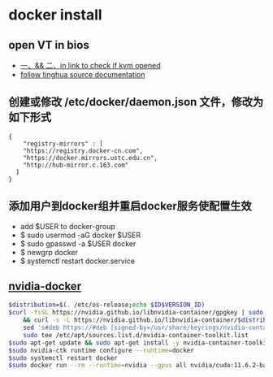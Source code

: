 # docker install

## open VT in bios

- [一、&& 二、in link to check if kvm opened](https://cloud.tencent.com/developer/article/1657533)
- [follow tinghua source documentation](https://mirrors.tuna.tsinghua.edu.cn/help/docker-ce/)

## 创建或修改 /etc/docker/daemon.json 文件，修改为如下形式

	{
	    "registry-mirrors" : [
	    "https://registry.docker-cn.com",
	    "https://docker.mirrors.ustc.edu.cn",
	    "http://hub-mirror.c.163.com"
	  ]
	}

## 添加用户到docker组并重启docker服务使配置生效

- add $USER to docker-group
- $ sudo usermod -aG docker $USER
- $ sudo gpasswd -a $USER docker
- $ newgrp docker
- $ systemctl restart docker.service

## [nvidia-docker](https://docs.nvidia.com/datacenter/cloud-native/container-toolkit/install-guide.html)

````bash
$distribution=$(. /etc/os-release;echo $ID$VERSION_ID)
$curl -fsSL https://nvidia.github.io/libnvidia-container/gpgkey | sudo gpg --dearmor -o /usr/share/keyrings/nvidia-container-toolkit-keyring.gpg \
	&& curl -s -L https://nvidia.github.io/libnvidia-container/$distribution/libnvidia-container.list | \
	sed 's#deb https://#deb [signed-by=/usr/share/keyrings/nvidia-container-toolkit-keyring.gpg] https://#g' | \
	sudo tee /etc/apt/sources.list.d/nvidia-container-toolkit.list
$sudo apt-get update && sudo apt-get install -y nvidia-container-toolkit
$sudo nvidia-ctk runtime configure --runtime=docker
$sudo systemctl restart docker
$sudo docker run --rm --runtime=nvidia --gpus all nvidia/cuda:11.6.2-base-ubuntu20.04 nvidia-smi
````
